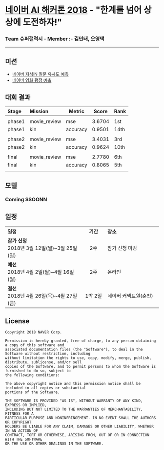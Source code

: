 # [네이버 AI 해커톤 2018](https://github.com/naver/ai-hackathon-2018) - "한계를 넘어 상상에 도전하자!"
### Team 슈퍼갤럭시 - Member :- 김민태, 오영택 </b>

---

## 미션
* [네이버 지식iN 질문 유사도 예측](missions/kin.md)
* [네이버 영화 평점 예측](missions/movie-review.md)

## 대회 결과

| Stage	| Mission | Metric | Score | Rank	|
|:------------- |:---------- | ------ | ------- | ------ |
| |
| phase1	| movie_review		| mse | 3.6704	| 1st	|
| phase1	| kin		| accuracy | 0.9501	| 14th	|
| |
| phase2	| movie_review		| mse | 3.4031	| 3rd	|
| phase2	| kin		| accuracy | 0.9624	| 10th	|
| |
| final	| movie_review		| mse | 2.7780	| 6th	|
| final	| kin		| accuracy | 0.8065	| 5th	|
| |

## 모델
### Coming SSOONN


## 일정
<table class="tbl_schedule">
  <tr>
    <th style="text-align:left;width:50%">일정</th>
    <th style="text-align:center;width:15%">기간</th>
    <th style="text-align:left;width:35%">장소</th>
  </tr>
  <tr>
    <td>
      <strong>참가 신청</strong><br>
      2018년 3월 12일(월)~3월 25일(일)
    </td>
    <td style="text-align:center">2주</td>
    <td>
      참가 신청 마감
    </td>
  </tr>
  <tr>
    <td>
      <strong>예선</strong><br>
      2018년 4월 2일(월)~4월 16일(월)
    </td>
    <td style="text-align:center">2주</td>
    <td>
      온라인
    </td>
  </tr>
  <tr>
    <td>
      <strong>결선</strong><br>
      2018년 4월 26일(목)~4월 27일(금)
    </td>
    <td style="text-align:center">1박 2일</td>
    <td>
      네이버 커넥트원(춘천)<br>
    </td>
  </tr>
</table>

## License
```
Copyright 2018 NAVER Corp.

Permission is hereby granted, free of charge, to any person obtaining a copy of this software and
associated documentation files (the "Software"), to deal in the Software without restriction, including
without limitation the rights to use, copy, modify, merge, publish, distribute, sublicense, and/or sell
copies of the Software, and to permit persons to whom the Software is furnished to do so, subject to
the following conditions:

The above copyright notice and this permission notice shall be included in all copies or substantial
portions of the Software.

THE SOFTWARE IS PROVIDED "AS IS", WITHOUT WARRANTY OF ANY KIND, EXPRESS OR IMPLIED,
INCLUDING BUT NOT LIMITED TO THE WARRANTIES OF MERCHANTABILITY, FITNESS FOR A
PARTICULAR PURPOSE AND NONINFRINGEMENT. IN NO EVENT SHALL THE AUTHORS OR COPYRIGHT
HOLDERS BE LIABLE FOR ANY CLAIM, DAMAGES OR OTHER LIABILITY, WHETHER IN AN ACTION OF
CONTRACT, TORT OR OTHERWISE, ARISING FROM, OUT OF OR IN CONNECTION WITH THE SOFTWARE
OR THE USE OR OTHER DEALINGS IN THE SOFTWARE.
```
